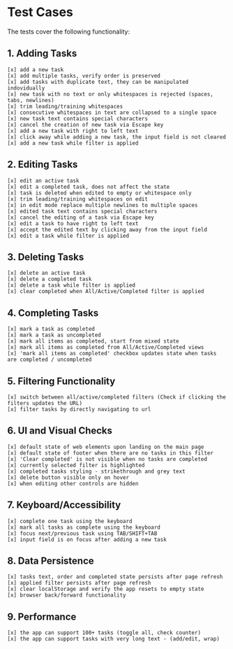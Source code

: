 # Test Cases
The tests cover the following functionality:

## 1. Adding Tasks 
    [x] add a new task
    [x] add multiple tasks, verify order is preserved
    [x] add tasks with duplicate text, they can be manipulated indovidually
    [x] new task with no text or only whitespaces is rejected (spaces, tabs, newlines)
    [x] trim leading/training whitespaces   
    [x] consecutive whitespaces in text are collapsed to a single space
    [x] new task text contains special characters
    [x] cancel the creation of new task via Escape key
    [x] add a new task with right to left text
    [x] click away while adding a new task, the input field is not cleared
    [x] add a new task while filter is applied
    
## 2. Editing Tasks
    [x] edit an active task
    [x] edit a completed task, does not affect the state
    [x] task is deleted when edited to empty or whitespace only
    [x] trim leading/training whitespaces on edit
    [x] in edit mode replace multiple newlines to multiple spaces
    [x] edited task text contains special characters
    [x] cancel the editing of a task via Escape key
    [x] edit a task to have right to left text
    [x] accept the edited text by clicking away from the input field
    [x] edit a task while filter is applied
    
## 3. Deleting Tasks
    [x] delete an active task
    [x] delete a completed task
    [x] delete a task while filter is applied
    [x] clear completed when All/Active/Completed filter is applied

## 4. Completing Tasks
    [x] mark a task as completed
    [x] mark a task as uncompleted 
    [x] mark all items as completed, start from mixed state
    [x] mark all items as completed from All/Active/Completed views
    [x] 'mark all items as completed' checkbox updates state when tasks are completed / uncompleted

## 5. Filtering Functionality
    [x] switch between all/active/completed filters (Check if clicking the filters updates the URL)
    [x] filter tasks by directly navigating to url
    
## 6. UI and Visual Checks
    [x] default state of web elements upon landing on the main page
    [x] default state of footer when there are no tasks in this filter
    [x] 'Clear completed' is not visible when no tasks are completed
    [x] currently selected filter is highlighted
    [x] completed tasks styling - strikethrough and grey text
    [x] delete button visible only on hover
    [x] when editing other controls are hidden

## 7. Keyboard/Accessibility
    [x] complete one task using the keyboard
    [x] mark all tasks as complete using the keyboard
    [x] focus next/previous task using TAB/SHIFT+TAB
    [x] input field is on focus after adding a new task

##  8. Data Persistence
    [x] tasks text, order and completed state persists after page refresh
    [x] applied filter persists after page refresh
    [x] clear localStorage and verify the app resets to empty state
    [x] browser back/forward functionality
  
## 9. Performance
    [x] the app can support 100+ tasks (toggle all, check counter)
    [x] the app can support tasks with very long text - (add/edit, wrap)
